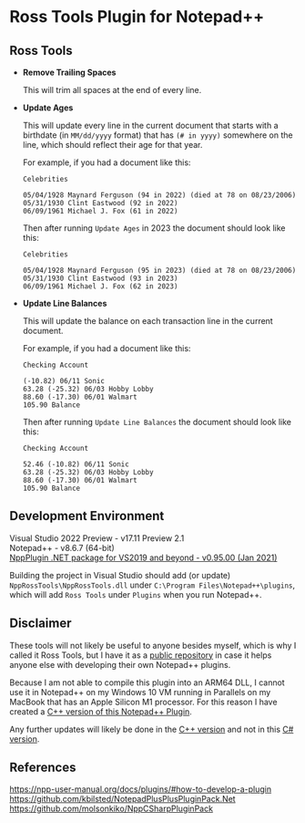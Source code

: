 # Ross Tools Plugin for Notepad++

## Ross Tools

- **Remove Trailing Spaces**

  This will trim all spaces at the end of every line.

- **Update Ages**

  This will update every line in the current document that starts with a birthdate (in `MM/dd/yyyy` format) that has `(# in yyyy)` somewhere on the line, which should reflect their age for that year.
  
  For example, if you had a document like this:
  
  ```
  Celebrities
  
  05/04/1928 Maynard Ferguson (94 in 2022) (died at 78 on 08/23/2006)
  05/31/1930 Clint Eastwood (92 in 2022)
  06/09/1961 Michael J. Fox (61 in 2022)
  ```
  
  Then after running `Update Ages` in 2023 the document should look like this:
  
  ```
  Celebrities
  
  05/04/1928 Maynard Ferguson (95 in 2023) (died at 78 on 08/23/2006)
  05/31/1930 Clint Eastwood (93 in 2023)
  06/09/1961 Michael J. Fox (62 in 2023)
  ```
  
- **Update Line Balances**

  This will update the balance on each transaction line in the current document.
  
  For example, if you had a document like this:
  
  ```
  Checking Account
  
  (-10.82) 06/11 Sonic
  63.28 (-25.32) 06/03 Hobby Lobby
  88.60 (-17.30) 06/01 Walmart
  105.90 Balance
  ```
  
  Then after running `Update Line Balances` the document should look like this:
  
  ```
  Checking Account
  
  52.46 (-10.82) 06/11 Sonic
  63.28 (-25.32) 06/03 Hobby Lobby
  88.60 (-17.30) 06/01 Walmart
  105.90 Balance
  ```
  
## Development Environment

  Visual Studio 2022 Preview - v17.11 Preview 2.1  
  Notepad++ - v8.6.7 (64-bit)  
  [NppPlugin .NET package for VS2019 and beyond - v0.95.00 (Jan 2021)](https://github.com/kbilsted/NotepadPlusPlusPluginPack.Net/releases/download/0.95.00/NppPlugin0.95.00.zip)  

  Building the project in Visual Studio should add (or update) `NppRossTools\NppRossTools.dll` under `C:\Program Files\Notepad++\plugins`, which will add `Ross Tools` under `Plugins` when you run Notepad++.  

## Disclaimer

  These tools will not likely be useful to anyone besides myself, which is why I called it Ross Tools, but I have it as a [public repository](https://github.com/Ross-Thanscheidt/NppRossToolsCSharp) in case it helps anyone else with developing their own Notepad++ plugins.

  Because I am not able to compile this plugin into an ARM64 DLL, I cannot use it in Notepad++ on my Windows 10 VM running in Parallels on my MacBook that has an Apple Silicon M1 processor.
  For this reason I have created a [C++ version of this Notepad++ Plugin](https://github.com/Ross-Thanscheidt/NppRossToolsCpp).

  Any further updates will likely be done in the [C++ version](https://github.com/Ross-Thanscheidt/NppRossToolsCpp) and not in this [C# version](https://github.com/Ross-Thanscheidt/NppRossToolsCSharp).

## References

  https://npp-user-manual.org/docs/plugins/#how-to-develop-a-plugin  
  https://github.com/kbilsted/NotepadPlusPlusPluginPack.Net  
  https://github.com/molsonkiko/NppCSharpPluginPack